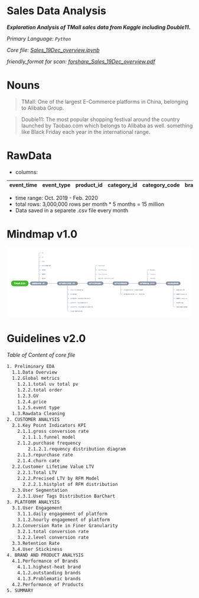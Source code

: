 # Sales Data Analysis
**_Exploration Analysis of TMall sales data from Kaggle including Double11._**

_Primary Language: `Python`_

_Core file: [Sales_19Dec_overview.ipynb](Sales_19Dec_overview.ipynb)_

_friendly_format for scan: [forshare_Sales_19Dec_overview.pdf](forvisit/forshare_Sales_19Dec_overview.pdf)_

# Nouns
> TMall: One of the largest E-Commerce platforms in China, belonging to Alibaba Group.

> Double11: The most popular shopping festival around the country launched by Taobao.com which belongs to Alibaba as well. something like Black Friday each year in the international range.

# RawData
- columns:

|  event_time | event_type | product_id | category_id | category_code | brand | price | user_id | user_session |
| --- | --- | --- | --- | --- | --- | --- | --- | --- |
- time range: Oct. 2019 - Feb. 2020
- total rows: 3,000,000 rows per month * 5 months = 15 million
- Data saved in a separete .csv file every month

# Mindmap v1.0
![mindmap](mindmap_beta.png)

# Guidelines v2.0
_Table of Content of core file_
```
1. Preliminary EDA
  1.1.Data Overview
  1.2.Global metrics
    1.2.1.total uv total pv
    1.2.2.total order
    1.2.3.GV
    1.2.4.price
    1.2.5.event type
  1.3.Rawdata Cleaning
2. CUSTOMER ANALYSIS
  2.1.Key Point Indicators KPI
    2.1.1.gross conversion rate
      2.1.1.1.funnel model
    2.1.2.purchase frequency
        2.1.2.1.requency distribution diagram
    2.1.3.repurchase rate
    2.1.4.churn cate
  2.2.Customer Lifetime Value LTV
    2.2.1.Total LTV
    2.2.2.Precised LTV by RFM Model
      2.2.2.1.histplot of RFM distribution
  2.3.User Segmentation
    2.3.1.User Tags Distribution BarChart
3. PLATFORM ANALYSIS
  3.1.User Engagement
    3.1.1.daily engagement of platform
    3.1.2.hourly engagement of platform
  3.2.Conversion Rate in Finer Granularity
    3.2.1.total conversion rate
    3.2.2.level conversion rate
  3.3.Retention Rate
  3.4.User Stickiness
4. BRAND AND PRODUCT ANALYSIS
  4.1.Performance of Brands
    4.1.1.highest-heat brand
    4.1.2.outstanding brands
    4.1.3.Problematic brands
  4.2.Performance of Products
5. SUMMARY
```
